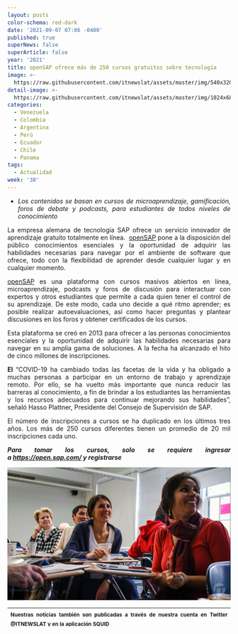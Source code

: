 ```yaml
---
layout: posts
color-schema: red-dark
date: '2021-09-07 07:06 -0400'
published: true
superNews: false
superArticle: false
year: '2021'
title: openSAP ofrece más de 250 cursos gratuitos sobre tecnología
image: >-
  https://raw.githubusercontent.com/itnewslat/assets/master/img/540x320/En-entrenamiento-p.jpg
detail-image: >-
  https://raw.githubusercontent.com/itnewslat/assets/master/img/1024x680/En-entrenamiento-g.jpg
categories:
  - Venezuela
  - Colombia
  - Argentina
  - Perú
  - Ecuador
  - Chile
  - Panama
tags:
  - Actualidad
week: '38'
---
```

<ul style="text-align: justify;">
	<li><em>Los contenidos se basan en cursos de microaprendizaje, gamificación, foros de debate y podcasts, para estudiantes de todos niveles de conocimiento</em></li>
</ul>
<p style="text-align: justify;">La empresa alemana de tecnología SAP ofrece un servicio innovador de aprendizaje gratuito totalmente en línea.  <a href="https://open.sap.com/">openSAP</a> pone a la disposición del público conocimientos esenciales y la oportunidad de adquirir las habilidades necesarias para navegar por el ambiente de software que ofrece, todo con la flexibilidad de aprender desde cualquier lugar y en cualquier momento.</p>
<p style="text-align: justify;"><a href="https://open.sap.com/">openSAP</a> es una plataforma con cursos masivos abiertos en línea, microaprendizaje, podcasts y foros de discusión para interactuar con expertos y otros estudiantes que permite a cada quien tener el control de su aprendizaje. De este modo, cada uno decide a qué ritmo aprender; es posible realizar autoevaluaciones, así como hacer preguntas y plantear discusiones en los foros y obtener certificados de los cursos.</p>
<p style="text-align: justify;">Esta plataforma se creó en 2013 para ofrecer a las personas conocimientos esenciales y la oportunidad de adquirir las habilidades necesarias para navegar en su amplia gama de soluciones. A la fecha ha alcanzado el hito de cinco millones de inscripciones.</p>
<p style="text-align: justify;"><strong>El </strong>“COVID-19 ha cambiado todas las facetas de la vida y ha obligado a muchas personas a participar en un entorno de trabajo y aprendizaje remoto. Por ello, se ha vuelto más importante que nunca reducir las barreras al conocimiento, a fin de brindar a los estudiantes las herramientas y los recursos adecuados para continuar mejorando sus habilidades”, señaló Hasso Plattner, Presidente del Consejo de Supervisión de SAP.</p>
<p style="text-align: justify;">El número de inscripciones a cursos se ha duplicado en los últimos tres años. Los más de 250 cursos diferentes tienen un promedio de 20 mil inscripciones cada uno.</p>
<p style="text-align: justify;"><strong><em>Para tomar los cursos, solo se requiere ingresar a </em></strong><strong><a href="https://open.sap.com/"><em>https://open.sap.com/</em></a><em> y registrarse</em></strong></p>

![](https://raw.githubusercontent.com/itnewslat/assets/master/img/540x320/En-entrenamiento-p.jpg)

<table style="height: 42px;" width="569">
<tbody>
<tr>
<td style="text-align: justify;"><sub><strong>Nuestras noticias también son publicadas a través de nuestra cuenta en Twitter <a href="https://twitter.com/itnewslat?lang=es">@ITNEWSLAT</a> y en la aplicación <a href="https://squidapp.co/en/">SQUID</a></strong></sub></td>
</tr>
</tbody>
</table>
